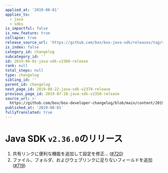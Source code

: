```yaml
---
applied_at: '2019-08-01'
applies_to:
  - java
  - sdks
is_impactful: false
is_new_feature: true
collapse: true
release_source_url: 'https://github.com/box/box-java-sdk/releases/tag/v2.36.0'
is_index: false
category_id: changelog
subcategory_id: ''
id: 2019-08-01-java-sdk-v2360-release
rank: null
total_steps: null
type: changelog
sibling_id: ''
parent_id: changelog
next_page_id: 2019-08-22-java-sdk-v2370-release
previous_page_id: 2019-07-18-java-sdk-v2350-release
source_url: >-
  https://github.com/box/box-developer-changelog/blob/main/content/2019/08-01-java-sdk-v2360-release.md
published_at: '2019-08-01'
fullyTranslated: true
---
```

# Java SDK `v2.36.0`のリリース

1. 共有リンクに便利な機能を追加して設定を修正… ([#720](https://github.com/box/box-java-sdk/pull/720))
2. ファイル、フォルダ、およびウェブリンクに足りないフィールドを追加 ([#719](https://github.com/box/box-java-sdk/pull/719))

